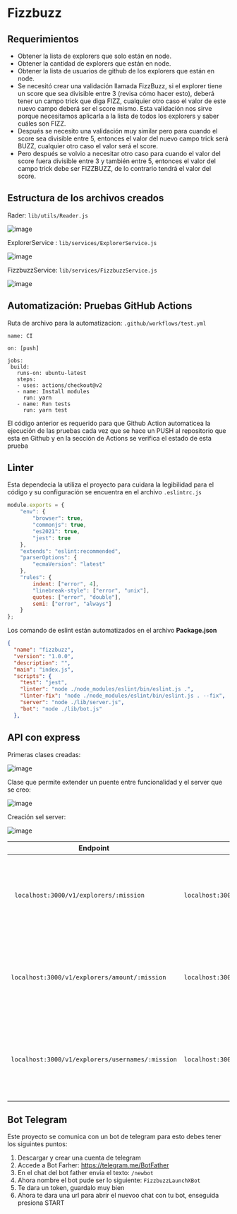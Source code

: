 # Fizzbuzz
## Requerimientos
- Obtener la lista de explorers que solo están en node.
- Obtener la cantidad de explorers que están en node.
- Obtener la lista de usuarios de github de los explorers que están en node.
- Se necesitó crear una validación llamada FizzBuzz, si el explorer tiene un score que sea divisible entre 3 (revisa cómo hacer esto), deberá tener un campo trick que diga FIZZ, cualquier otro caso el valor de este nuevo campo deberá ser el score mismo. Esta validación nos sirve porque necesitamos aplicarla a la lista de todos los explorers y saber cuáles son FIZZ.
- Después  se necesito una validación muy similar pero para cuando el score sea divisible entre 5, entonces el valor del nuevo campo trick será BUZZ, cualquier otro caso el valor será el score.
- Pero después se volvio a necesitar otro caso para cuando el valor del score fuera divisible entre 3 y también entre 5, entonces el valor del campo trick debe ser FIZZBUZZ, de lo contrario tendrá el valor del score.

## Estructura de los archivos creados
Rader: `lib/utils/Reader.js`

![image](https://user-images.githubusercontent.com/99105052/171969965-374172fc-8ad4-4f72-8f91-6c2902e6c7cb.png)

ExplorerService : `lib/services/ExplorerService.js`

![image](https://user-images.githubusercontent.com/99105052/171970094-3508ec3f-2fff-478e-9db4-4f173e486737.png)

FizzbuzzService: `lib/services/FizzbuzzService.js`

![image](https://user-images.githubusercontent.com/99105052/171970169-f9dcaf44-e60c-43b0-bed7-caecea956d3a.png)

## Automatización: Pruebas GitHub Actions

 Ruta de archivo para la automatizacion: `.github/workflows/test.yml`
 
 ```
name: CI

on: [push]

jobs:
  build:
    runs-on: ubuntu-latest
    steps:
    - uses: actions/checkout@v2
    - name: Install modules
      run: yarn
    - name: Run tests
      run: yarn test
```
El código anterior es requerido para que Github Action automaticea la ejecución de las pruebas cada vez que se hace un PUSH al repositorio que esta en Github y en la sección de Actions se verifica el estado de esta prueba

## Linter

Esta dependecia la utiliza el proyecto para cuidara la legibilidad para el código y su configuración se encuentra en el archivo `.eslintrc.js`

```javascript
module.exports = {
    "env": {
        "browser": true,
        "commonjs": true,
        "es2021": true,
        "jest": true
    },
    "extends": "eslint:recommended",
    "parserOptions": {
        "ecmaVersion": "latest"
    },
    "rules": {
        indent: ["error", 4],
        "linebreak-style": ["error", "unix"],
        quotes: ["error", "double"],
        semi: ["error", "always"]
    }
};
```
Los comando de eslint están automatizados en el archivo **Package.json**

```json
{
  "name": "fizzbuzz",
  "version": "1.0.0",
  "description": "",
  "main": "index.js",
  "scripts": {
    "test": "jest",
    "linter": "node ./node_modules/eslint/bin/eslint.js .",
    "linter-fix": "node ./node_modules/eslint/bin/eslint.js . --fix",
    "server": "node ./lib/server.js",
    "bot": "node ./lib/bot.js"
  },

```
## API con express
Primeras clases creadas:

![image](https://user-images.githubusercontent.com/99105052/172252490-53be864a-178c-4faa-a7d0-094cb5cc0074.png)

Clase que permite extender un puente entre funcionalidad y el server que se creo:

![image](https://user-images.githubusercontent.com/99105052/172252999-cc908faf-7e5e-47ef-b5c7-b1f17917f8d3.png)

Creación sel server:

![image](https://user-images.githubusercontent.com/99105052/172253321-f5370ed4-686e-4efb-b94e-0359fee6cc3b.png)


|Endpoint|Request|Response|
| ------------ | ------------ |------------ |
|` localhost:3000/v1/explorers/:mission`  | `localhost:3000/v1/explorers/node`  |Obtiene una lista de explorers en la misión que se envia (node o java)|
|` localhost:3000/v1/explorers/amount/:mission ` |  `localhost:3000/v1/explorers/amount/node` | Obtiene la cantidad de explorers según la misión que se envia (node o java) |
|`localhost:3000/v1/explorers/usernames/:mission`|`localhost:3000/v1/explorers/usernames/node`| Obtiene una lista de usernames en la misión que se envia (node o java)|

## Bot Telegram
Este proyecto se comunica con un bot de telegram para esto debes tener los siguintes puntos:
1. Descargar y crear una cuenta de telegram
1. Accede a Bot Farher: https://telegram.me/BotFather
1. En el chat del bot father envia el texto: `/newbot`
1. Ahora nombre el bot pude ser lo siguiente: `FizzbuzzLaunchXBot`
1. Te dara un token, guardalo muy bien
1. Ahora te dara una url para abrir el nuevoo chat con tu bot, enseguida presiona START
